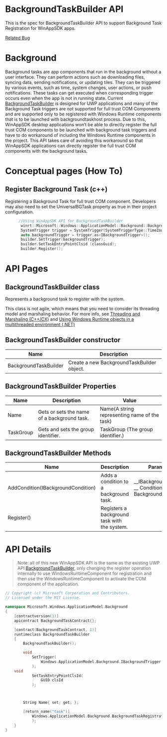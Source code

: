 BackgroundTaskBuilder API
===

This is the spec for BackgroundTaskBuilder API to support Background Task Registration for WinAppSDK apps.

[Related Bug]( https://github.com/microsoft/WindowsAppSDK/issues/3840)


# Background
Background tasks are app components that run in the background without a user interface. They can perform actions such as downloading files, syncing data, sending notifications, or updating tiles. They can be triggered by various events, such as time, system changes, user actions, or push notifications. These tasks can get executed when corresponding trigger occurs even when the app is not in running state.
Current [BackgroundTaskBuilder](https://learn.microsoft.com/en-us/uwp/api/windows.applicationmodel.background.backgroundtaskbuilder) is designed for UWP applications and many of the Background Task triggers are not supported for full trust COM Components and are supported only to be registered with Windows Runtime components that is to be launched with backgroundtaskhost process. Due to this, WinAppSDK desktop applications won’t be able to directly register the full trust COM components to be launched with background task triggers and have to do workaround of including the Windows Runtime components in the project.
This API takes care of avoiding this workaround so that WinAppSDK applications can directly register the full trust COM components with the background tasks.

# Conceptual pages (How To)

 ## Register Background Task (c++)

 Registering a Background Task for full trust COM component. Developers may also need to set the UniversalBGTask property as true in their project configuration.

 ```c++
       //Using WinAppSDK API for BackgroundTaskBuilder
        winrt::Microsoft::Windows::ApplicationModel::Background::BackgroundTaskBuilder builder;
        SystemTrigger trigger = SystemTrigger(SystemTriggerType::TimeZoneChange, false);
        auto backgroundTrigger = trigger.as<IBackgroundTrigger>();
        builder.SetTrigger(backgroundTrigger);
        builder.SetTaskEntryPointClsid (classGuid);
        builder.Register(); 
```

# API Pages

## BackgroundTaskBuilder class

Represents a background task to register with the system.

This class is not agile, which means that you need to consider its threading model and marshaling behavior. For more info, see [Threading and Marshaling (C++/CX)]( https://learn.microsoft.com/en-us/cpp/cppcx/threading-and-marshaling-c-cx?view=msvc-170 ) and [Using Windows Runtime objects in a multithreaded environment (.NET)]( https://learn.microsoft.com/en-us/windows/uwp/threading-async/using-windows-runtime-objects-in-a-multithreaded-environment)


## BackgroundTaskBuilder constructor

| Name | Description |
|-|-|
| BackgroundTaskBuilder  | Create a new BackgroundTaskBuilder object.|


## BackgroundTaskBuilder Properties

| Name | Description | Value |
|-|-|-|
|Name| Gets or sets the name of a background task.|Name(A string representing name of the task) |
|TaskGroup| Gets and sets the group identifier.| TaskGroup (The group identifier.) |


## BackgroundTaskBuilder Methods

| Name | Description | Parameters | Returns |
|-|-|-|-|
| AddCondition(IBackgroundCondition) | Adds a condition to a background task.| __IBackgroundCondition __ Condition for Background Task | |
| Register() | Registers a background task with the system.| | __BackgroundTaskRegistration __|



# API Details

> Note: all of this new WinAppSDK API is the same as the existing UWP API
 [BackgroundTaskBuilder](https://learn.microsoft.com/en-us/uwp/api/windows.applicationmodel.background.backgroundtaskbuilder), only changing the register operation internally to use WindowsRuntimeComponent for registration and then use the WindowsRuntimeComponent to activate the COM component of the application.
```c++ (but really MIDL3)
// Copyright (c) Microsoft Corporation and Contributors.
// Licensed under the MIT License.

namespace Microsoft.Windows.ApplicationModel.Background
{
    [contractversion(1)]
    apicontract BackgroundTaskContract{};

    [contract(BackgroundTaskContract, 1)]
    runtimeclass BackgroundTaskBuilder
    {
        BackgroundTaskBuilder();

        void
            SetTrigger(
                Windows.ApplicationModel.Background.IBackgroundTrigger trigger
            );
    void
            SetTaskEntryPointClsId(
                GUID clsId
            );



        String Name{ set; get; };

        [return_name("task")]
            Windows.ApplicationModel.Background.BackgroundTaskRegistration Register(
            );
    }
}

```


